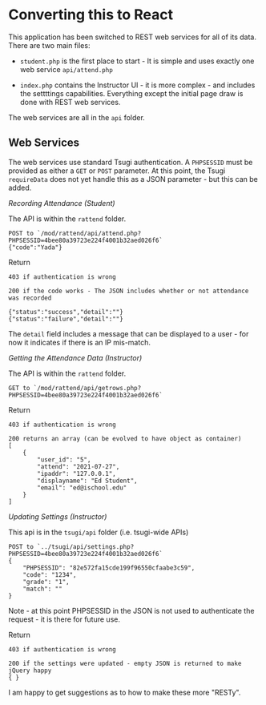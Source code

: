 Converting this to React
========================

This application has been switched to REST web services for all of its data.
There are two main files:

* `student.php` is the first place to start - It is simple and uses exactly one web service `api/attend.php`

* `index.php` contains the Instructor UI - it is more complex - and includes the settttings capabilities.
Everything except the initial page draw is done with REST web services.

The web services are all in the `api` folder.

Web Services
------------

The web services use standard Tsugi authentication. A `PHPSESSID` must be provided as either
a `GET` or `POST` parameter.   At this point, the Tsugi `requireData` does not yet handle this
as a JSON parameter - but this can be added.

*Recording Attendance (Student)*

The API is within the `rattend` folder.

    POST to `/mod/rattend/api/attend.php?PHPSESSID=4bee80a39723e224f4001b32aed026f6`
    {"code":"Yada"}

Return

    403 if authentication is wrong

    200 if the code works - The JSON includes whether or not attendance was recorded

    {"status":"success","detail":""}
    {"status":"failure","detail":""}

The `detail` field includes a message that can be displayed to a user - for now it
indicates if there is an IP mis-match.

*Getting the Attendance Data (Instructor)*

The API is within the `rattend` folder.

    GET to `/mod/rattend/api/getrows.php?PHPSESSID=4bee80a39723e224f4001b32aed026f6`

Return

    403 if authentication is wrong

    200 returns an array (can be evolved to have object as container)
    [
        {
            "user_id": "5",
            "attend": "2021-07-27",
            "ipaddr": "127.0.0.1",
            "displayname": "Ed Student",
            "email": "ed@ischool.edu"
        }
    ]

*Updating Settings (Instructor)*

This api is in the `tsugi/api` folder (i.e. tsugi-wide APIs)


    POST to `../tsugi/api/settings.php?PHPSESSID=4bee80a39723e224f4001b32aed026f6`
    {
        "PHPSESSID": "82e572fa15cde199f96550cfaabe3c59",
        "code": "1234",
        "grade": "1",
        "match": ""
    }

Note - at this point PHPSESSID in the JSON is not used to authenticate the request - it is
there for future use.

Return

    403 if authentication is wrong

    200 if the settings were updated - empty JSON is returned to make jQuery happy
    { } 

I am happy to get suggestions as to how to make these more "RESTy".






